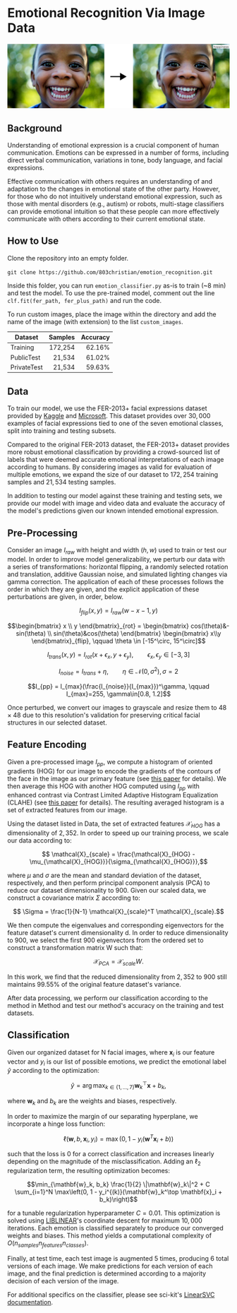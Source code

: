 # Emotional Recognition Via Image Data

![TEST IMAGE](/happy_example.png)

## Background

Understanding of emotional expression is a crucial component of human communication. Emotions can be expressed in a number of forms, including direct verbal communication, variations in tone, body language, and facial expressions. 

Effective communication with others requires an understanding of and adaptation to the changes in emotional state of the other party. However, for those who do not intuitively understand emotional expression, such as those with mental disorders (e.g., autism) or robots, multi-stage classifiers can provide emotional intuition so that these people can more effectively communicate with others according to their current emotional state. 

## How to Use

Clone the repository into an empty folder.

```git clone https://github.com/803christian/emotion_recognition.git```

Inside this folder, you can run `emotion_classifier.py` as-is to train (~8 min) and test the model. To use the pre-trained model, comment out the line `clf.fit(fer_path, fer_plus_path)` and run the code. 

To run custom images, place the image within the directory and add the name of the image (with extension) to the list `custom_images`. 

| Dataset      | Samples  | Accuracy |
|--------------|---------:|---------:|
| Training     | 172,254  | 62.16%   |
| PublicTest   | 21,534   | 61.02%   |
| PrivateTest  | 21,534   | 59.63%   |

## Data

To train our model, we use the FER-2013+ facial expressions dataset provided by [Kaggle](https://www.kaggle.com/datasets/msambare/fer2013) and [Microsoft](https://github.com/microsoft/FERPlus). This dataset provides over $30,000$ examples of facial expressions tied to one of the seven emotional classes, split into training and testing subsets. 

Compared to the original FER-2013 dataset, the FER-2013+ dataset provides more robust emotional classification by providing a crowd-sourced list of labels that were deemed accurate emotional interpretations of each image according to humans. By considering images as valid for evaluation of multiple emotions, we expand the size of our dataset to $172,254$ training samples and $21,534$ testing samples. 

In addition to testing our model against these training and testing sets, we provide our model with image and video data and evaluate the accuracy of the model's predictions given our known intended emotional expression. 

## Pre-Processing

Consider an image $I_{raw}$ with height and width $(h, w)$ used to train or test our model. In order to improve model generalizability, we perturb our data with a series of transformations: horizontal flipping, a randomly selected rotation and translation, additive Gaussian noise, and simulated lighting changes via gamma correction. The application of each of these processes follows the order in which they are given, and the explicit application of these perturbations are given, in order, below. 

```math
I_{flip}(x,y) = I_{raw}(w-x-1, y)
```

```math
\begin{bmatrix}
        x \\ y
    \end{bmatrix}_{rot}
    = \begin{bmatrix}
        cos(\theta)&-sin(\theta) \\ sin(\theta)&cos(\theta)
    \end{bmatrix}
    \begin{bmatrix}
        x\\y
    \end{bmatrix}_{flip}, \qquad \theta \in [-15^\circ, 15^\circ]
```

```math
I_{trans}(x, y) = I_{rot}(x+\epsilon_x, y+\epsilon_y), \qquad \epsilon_x,\epsilon_y \in [-3, 3]
```

```math
I_{noise} = I_{trans} + \eta, \qquad \eta \in \mathcal{N}(0, \sigma^2), \sigma=2
```

```math
I_{pp} = I_{max}(\frac{I_{noise}}{I_{max}})^\gamma, \qquad I_{max}=255, \gamma\in[0.8, 1.2]
```

Once perturbed, we convert our images to grayscale and resize them to $48 \times48$ due to this resolution's validation for preserving critical facial structures in our selected dataset.

## Feature Encoding

Given a pre-processed image $I_{pp}$, we compute a histogram of oriented gradients (HOG) for our image to encode the gradients of the contours of the face in the image as our primary feature (see [this paper](https://ieeexplore.ieee.org/document/1467360) for details). We then average this HOG with another HOG computed using $I_{pp}$ with enhanced contrast via Contrast Limited Adaptive Histogram Equalization (CLAHE) (see [this paper](https://ieeexplore.ieee.org/document/10420184) for details). The resulting averaged histogram is a set of extracted features from our image.

Using the dataset listed in Data, the set of extracted features $\mathcal{X}_{HOG}$ has a dimensionality of $2,352$. In order to speed up our training process, we scale our data according to:

```math
    \mathcal{X}_{scale} = \frac{\mathcal{X}_{HOG} - \mu_{\mathcal{X}_{HOG}}}{\sigma_{\mathcal{X}_{HOG}}},
```

 where $\mu$ and $\sigma$ are the mean and standard deviation of the dataset, respectively, and then perform principal component analysis (PCA) to reduce our dataset dimensionality to $900$. Given our scaled data, we construct a covariance matrix $\Sigma$ according to:

```math
     \Sigma = \frac{1}{N-1} \mathcal{X}_{scale}^T \mathcal{X}_{scale}.
```

We then compute the eigenvalues and corresponding eigenvectors for the feature dataset's current dimensionality d. In order to reduce dimensionality to 900, we select the first $900$ eigenvectors from the ordered set to construct a transformation matrix W such that:

```math
    \mathcal{X}_{PCA} = \mathcal{X}_{scale} W.
```

In this work, we find that the reduced dimensionality from $2,352$ to $900$ still maintains $99.55$\% of the original feature dataset's variance. 

After data processing, we perform our classification according to the method in Method and test our method's accuracy on the training and test datasets. 

## Classification

Given our organized dataset for N facial images, where $\mathbf{x}_i$ is our feature vector and $y_i$ is our list of possible emotions, we predict the emotional label $\hat{y}$ according to the optimization:

```math
\hat{y} = \arg\max_{k \in \{1,\dots,7\}} \mathbf{w}_k^\top \mathbf{x} + b_k,
```
where $\mathbf{w}_k$ and $b_k$ are the weights and biases, respectively. 

In order to maximize the margin of our separating hyperplane, we incorporate a hinge loss function:

```math
\ell(\mathbf{w},b,\mathbf{x}_i,y_i) = \max(0, 1 - y_i(\mathbf{w}^T\mathbf{x}_i+b))
```

such that the loss is 0 for a correct classification and increases linearly depending on the magnitude of the misclassification. Adding an $\ell_2$ regularization term, the resulting optimization becomes:

```math
\min_{\mathbf{w}_k, b_k} \frac{1}{2} \|\mathbf{w}_k\|^2 + C \sum_{i=1}^N \max\left(0, 1 - y_i^{(k)}(\mathbf{w}_k^\top \mathbf{x}_i + b_k)\right)
```

for a tunable regularization hyperparameter $C=0.01$. This optimization is solved using [LIBLINEAR](https://scikit-learn.org/stable/modules/svm.html#svm-implementation-details)'s coordinate descent for maximum $10,000$ iterations. Each emotion is classified separately to produce our converged weights and biases. This method yields a computational complexity of $O(n_{samples}n_{features}n_{classes})$. 

Finally, at test time, each test image is augmented $5$ times, producing $6$ total versions of each image. We make predictions for each version of each image, and the final prediction is determined according to a majority decision of each version of the image.

For additional specifics on the classifier, please see sci-kit's [LinearSVC documentation](https://scikit-learn.org/stable/modules/generated/sklearn.svm.LinearSVC.html). 
